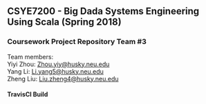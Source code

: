 ## CSYE7200 - Big Dada Systems Engineering Using Scala (Spring 2018)
### Coursework Project Repository Team #3

Team members:  
Yiyi Zhou: Zhou.yiy@husky.neu.edu  
Yang Li: Li.yang5@husky.neu.edu  
Zheng Liu: Liu.zheng4@husky.neu.edu  

#### TravisCI Build
